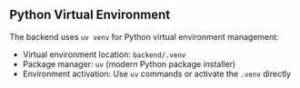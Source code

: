 ## Python Virtual Environment

The backend uses `uv venv` for Python virtual environment management:

- Virtual environment location: `backend/.venv`
- Package manager: `uv` (modern Python package installer)
- Environment activation: Use `uv` commands or activate the `.venv` directly